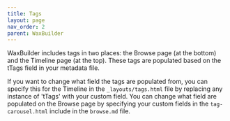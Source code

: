 ```yaml
---
title: Tags
layout: page
nav_order: 2
parent: WaxBuilder
---
```


WaxBuilder includes tags in two places: the Browse page (at the bottom) and the Timeline page (at the top). These tags are populated based on the tTags field in your metadata file. 

If you want to change what field the tags are populated from, you can specify this for the Timeline in the `_layouts/tags.html` file by replacing any instance of 'tTags' with your custom field. You can change what field are populated on the Browse page by specifying your custom fields in the `tag-carousel.html` include in the `browse.md` file.
